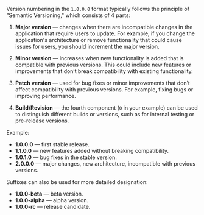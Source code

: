 Version numbering in the `1.0.0.0` format typically follows the principle of "Semantic Versioning," which consists of 4 parts:

1. **Major version** — changes when there are incompatible changes in the application that require users to update. For example, if you change the application's architecture or remove functionality that could cause issues for users, you should increment the major version.

2. **Minor version** — increases when new functionality is added that is compatible with previous versions. This could include new features or improvements that don’t break compatibility with existing functionality.

3. **Patch version** — used for bug fixes or minor improvements that don’t affect compatibility with previous versions. For example, fixing bugs or improving performance.

4. **Build/Revision** — the fourth component (`0` in your example) can be used to distinguish different builds or versions, such as for internal testing or pre-release versions.

Example:
- **1.0.0.0** — first stable release.
- **1.1.0.0** — new features added without breaking compatibility.
- **1.0.1.0** — bug fixes in the stable version.
- **2.0.0.0** — major changes, new architecture, incompatible with previous versions.

Suffixes can also be used for more detailed designation:
- **1.0.0-beta** — beta version.
- **1.0.0-alpha** — alpha version.
- **1.0.0-rc** — release candidate.
